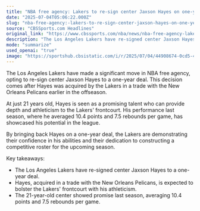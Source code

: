 ```yaml
---
title: "NBA free agency: Lakers to re-sign center Jaxson Hayes on one-year deal, per report"
date: "2025-07-04T05:06:22.000Z"
slug: "nba-free-agency:-lakers-to-re-sign-center-jaxson-hayes-on-one-year-deal-per-report"
source: "CBSSports.com Headlines"
original_link: "https://www.cbssports.com/nba/news/nba-free-agency-lakers-to-re-sign-center-jaxson-hayes-on-one-year-deal-per-report/"
description: "The Los Angeles Lakers have re-signed center Jaxson Hayes to a one-year deal after acquiring him in a trade with the New Orleans Pelicans. Hayes, a 21-year-old promising talent, is expected to provide depth and athleticism to the Lakers' frontcourt based on his performance last season where he averaged 10.4 points and 7.5 rebounds per game. The decision to bring back Hayes on a one-year deal reflects the Lakers' confidence in his abilities and their commitment to building a competitive roster for the upcoming season."
mode: "summarize"
used_openai: "true"
image: "https://sportshub.cbsistatic.com/i/r/2025/07/04/44908674-0cd5-4ee3-a71a-5169c890741c/thumbnail/1200x675/123a8b7450a6af43a7d4f98c0bff19dd/gettyimages-2207871454-2.jpg"
---
```


The Los Angeles Lakers have made a significant move in NBA free agency, opting to re-sign center Jaxson Hayes to a one-year deal. This decision comes after Hayes was acquired by the Lakers in a trade with the New Orleans Pelicans earlier in the offseason.

At just 21 years old, Hayes is seen as a promising talent who can provide depth and athleticism to the Lakers' frontcourt. His performance last season, where he averaged 10.4 points and 7.5 rebounds per game, has showcased his potential in the league.

By bringing back Hayes on a one-year deal, the Lakers are demonstrating their confidence in his abilities and their dedication to constructing a competitive roster for the upcoming season.

Key takeaways:
- The Los Angeles Lakers have re-signed center Jaxson Hayes to a one-year deal.
- Hayes, acquired in a trade with the New Orleans Pelicans, is expected to bolster the Lakers' frontcourt with his athleticism.
- The 21-year-old center showed promise last season, averaging 10.4 points and 7.5 rebounds per game.
